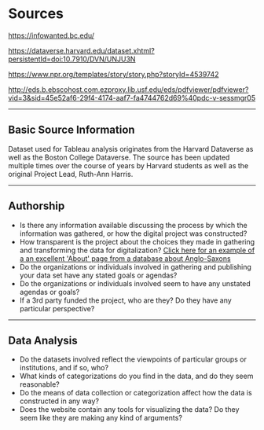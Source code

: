 # Sources

https://infowanted.bc.edu/

https://dataverse.harvard.edu/dataset.xhtml?persistentId=doi:10.7910/DVN/UNJU3N

https://www.npr.org/templates/story/story.php?storyId=4539742

http://eds.b.ebscohost.com.ezproxy.lib.usf.edu/eds/pdfviewer/pdfviewer?vid=3&sid=45e52af6-29f4-4174-aaf7-fa4744762d69%40pdc-v-sessmgr05

---

## Basic Source Information

Dataset used for Tableau analysis originates from the Harvard Dataverse as well as the Boston College Dataverse. The source has been updated multiple times over the course of years by Harvard students as well as the original Project Lead, Ruth-Ann Harris. 

---

## Authorship

* Is there any information available discussing the process by which the information was gathered, or how the digital project was constructed?
* How transparent is the project about the choices they made in gathering and transforming the data for digitalization? [Click here for an example of a an excellent 'About' page from a database about Anglo-Saxons](http://www.pase.ac.uk/about/index.html)
* Do the organizations or individuals involved in gathering and publishing your data set have any stated goals or agendas?
* Do the organizations or individuals involved seem to have any unstated agendas or goals?
* If a 3rd party funded the project, who are they? Do they have any particular perspective?

---

## Data Analysis

* Do the datasets involved reflect the viewpoints of particular groups or institutions, and if so, who?
* What kinds of categorizations do you find in the data, and do they seem reasonable?
* Do the means of data collection or categorization affect how the data is constructed in any way?
* Does the website contain any tools for visualizing the data? Do they seem like they are making any kind of arguments?
